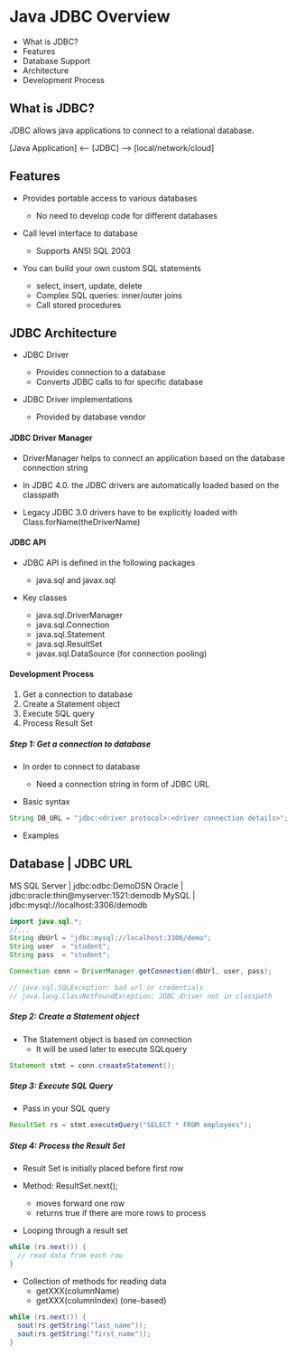 # Java JDBC Overview

- What is JDBC?
- Features
- Database Support
- Architecture
- Development Process

## What is JDBC?
JDBC allows java applications to connect to a relational database.

[Java Application] <-- [JDBC] --> [local/network/cloud]

## Features
- Provides portable access to various databases
  - No need to develop code for different databases

- Call level interface to database
  - Supports ANSI SQL 2003

- You can build your own custom SQL statements
  - select, insert, update, delete
  - Complex SQL queries: inner/outer joins
  - Call stored procedures

## JDBC Architecture
- JDBC Driver
  - Provides connection to a database
  - Converts JDBC calls to for specific database

- JDBC Driver implementations
  - Provided by database vendor

#### JDBC Driver Manager
- DriverManager helps to connect an application based on the database connection string

- In JDBC 4.0. the JDBC drivers are automatically loaded based on the classpath

- Legacy JDBC 3.0 drivers have to be explicitly loaded with Class.forName(theDriverName)

#### JDBC API
- JDBC API is defined in the following packages 
  - java.sql and javax.sql

- Key classes
  - java.sql.DriverManager
  - java.sql.Connection
  - java.sql.Statement
  - java.sql.ResultSet
  - javax.sql.DataSource (for connection pooling)

#### Development Process
1. Get a connection to database
2. Create a Statement object
3. Execute SQL query
4. Process Result Set

##### Step 1: Get a connection to database
- In order to connect to database
  - Need a connection string in form of JDBC URL

- Basic syntax
```java
String DB_URL = "jdbc:<driver protocol>:<driver connection details>";
```

- Examples

Database      | JDBC URL
----------------------------------
MS SQL Server | jdbc:odbc:DemoDSN
Oracle        | jdbc:oracle:thin@myserver:1521:demodb
MySQL         | jdbc:mysql://localhost:3306/demodb

```java
import java.sql.*;
//...
String dbUrl = "jdbc:mysql://localhost:3306/demo";
String user  = "student";
String pass  = "student";

Connection conn = DriverManager.getConnection(dbUrl, user, pass);

// java.sql.SQLException: bad url or credentials
// java.lang.ClassNotFoundException: JDBC driver not in classpath
```

##### Step 2: Create a Statement object
- The Statement object is based on connection
  - It will be used later to execute SQLquery

```java
Statement stmt = conn.creaateStatement();
```

##### Step 3: Execute SQL Query
- Pass in your SQL query

```java
ResultSet rs = stmt.executeQuery("SELECT * FROM employees");
```

##### Step 4: Process the Result Set
- Result Set is initially placed before first row

- Method: ResultSet.next();
  - moves forward one row
  - returns true if there are more rows to process

- Looping through a result set

```java
while (rs.next()) {
  // read data from each row
}
```

- Collection of methods for reading data
  - getXXX(columnName)
  - getXXX(columnIndex) (one-based)

```java
while (rs.next()) {
  sout(rs.getString("last_name"));
  sout(rs.getString("first_name"));
}
```
